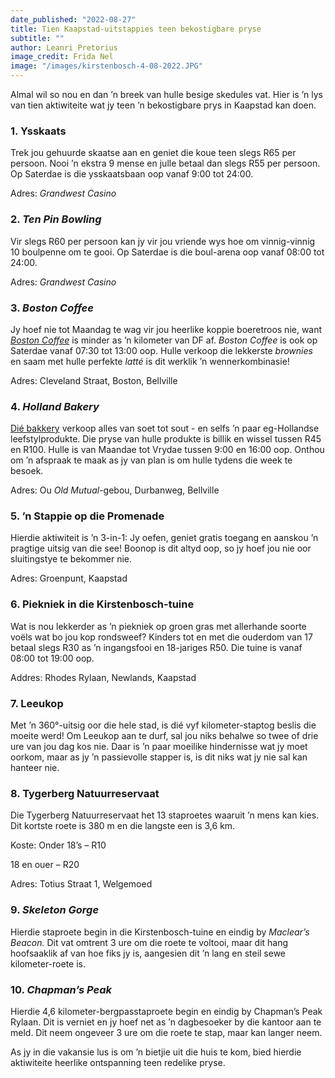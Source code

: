 ```yaml
---
date_published: "2022-08-27"
title: Tien Kaapstad-uitstappies teen bekostigbare pryse
subtitle: ""
author: Leanri Pretorius
image_credit: Frida Nel
image: "/images/kirstenbosch-4-08-2022.JPG"
---
```


Almal wil so nou en dan ’n breek van hulle besige skedules vat. Hier is ’n lys van tien aktiwiteite wat jy teen ’n bekostigbare prys in Kaapstad kan doen.

### 1. Ysskaats

Trek jou gehuurde skaatse aan en geniet die koue teen slegs R65 per persoon. Nooi ’n ekstra 9 mense en julle betaal dan slegs R55 per persoon. Op Saterdae is die ysskaatsbaan oop vanaf 9:00 tot 24:00.

Adres: _Grandwest Casino_

### 2. _Ten Pin Bowling_

Vir slegs R60 per persoon kan jy vir jou vriende wys hoe om vinnig-vinnig 10 boulpenne om te gooi. Op Saterdae is die boul-arena oop vanaf 08:00 tot 24:00.

Adres: _Grandwest Casino_

### 3. _Boston Coffee_

Jy hoef nie tot Maandag te wag vir jou heerlike koppie boeretroos nie, want <a href="https://bostoncoffee.co.za" target="_blank" rel="noreferrer">_Boston Coffee_</a> is minder as ’n kilometer van DF af. _Boston Coffee_ is ook op Saterdae vanaf 07:30 tot 13:00 oop. Hulle verkoop die lekkerste _brownies_ en saam met hulle perfekte _latté_ is dit werklik ’n wennerkombinasie!

Adres: Cleveland Straat, Boston, Bellville

### 4. _Holland Bakery_

<a href="https://hollandbakery.co.za" target="_blank" rel="noreferrer">Dié bakkery</a> verkoop alles van soet tot sout - en selfs ’n paar eg-Hollandse leefstylprodukte. Die pryse van hulle produkte is billik en wissel tussen R45 en R100. Hulle is van Maandae tot Vrydae tussen 9:00 en 16:00 oop. Onthou om ’n afspraak te maak as jy van plan is om hulle tydens die week te besoek.

Adres: Ou _Old Mutual_-gebou, Durbanweg, Bellville

### 5. ’n Stappie op die Promenade

Hierdie aktiwiteit is ’n 3-in-1: Jy oefen, geniet gratis toegang en aanskou ’n pragtige uitsig van die see! Boonop is dit altyd oop, so jy hoef jou nie oor sluitingstye te bekommer nie.

Adres: Groenpunt, Kaapstad

### 6. Piekniek in die Kirstenbosch-tuine

Wat is nou lekkerder as ’n piekniek op groen gras met allerhande soorte voëls wat bo jou kop rondsweef? Kinders tot en met die ouderdom van 17 betaal slegs R30 as ’n ingangsfooi en 18-jariges R50. Die tuine is vanaf 08:00 tot 19:00 oop.

Addres: Rhodes Rylaan, Newlands, Kaapstad

<InlineImage src="/images/kirstenbosch-3-08-2022.JPG" width={1600} height={1070} caption="’n Stappie in Kirstenbosch | Foto: Frida Nel" />

### 7. Leeukop

Met ’n 360°-uitsig oor die hele stad, is dié vyf kilometer-staptog beslis die moeite werd! Om Leeukop aan te durf, sal jou niks behalwe so twee of drie ure van jou dag kos nie. Daar is ’n paar moeilike hindernisse wat jy moet oorkom, maar as jy ’n passievolle stapper is, is dit niks wat jy nie sal kan hanteer nie.

### 8. Tygerberg Natuurreservaat

Die Tygerberg Natuurreservaat het 13 staproetes waaruit ’n mens kan kies. Dit kortste roete is 380 m en die langste een is 3,6 km.

Koste: Onder 18’s – R10

18 en ouer – R20

Adres: Totius Straat 1, Welgemoed

### 9. _Skeleton Gorge_

Hierdie staproete begin in die Kirstenbosch-tuine en eindig by _Maclear’s Beacon._ Dit vat omtrent 3 ure om die roete te voltooi, maar dit hang hoofsaaklik af van hoe fiks jy is, aangesien dit ’n lang en steil sewe kilometer-roete is.

### 10. _Chapman’s Peak_

Hierdie 4,6 kilometer-bergpasstaproete begin en eindig by Chapman’s Peak Rylaan. Dit is verniet en jy hoef net as ’n dagbesoeker by die kantoor aan te meld. Dit neem ongeveer 3 ure om die roete te stap, maar kan langer neem.

As jy in die vakansie lus is om ’n bietjie uit die huis te kom, bied hierdie aktiwiteite heerlike ontspanning teen redelike pryse.

